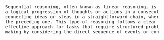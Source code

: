 <pre>
  Sequential reasoning, often known as linear reasoning, is a cognitive process characterized by 
  a logical progression of thoughts or actions in a consecutive and orderly manner. It involves 
  connecting ideas or steps in a straightforward chain, where each subsequent element builds upon 
  the preceding one. This type of reasoning follows a clear and predictable path, making it an 
  effective approach for tasks that require structured problem-solving, task execution, or decision-
  making by considering the direct sequence of events or concepts.
</pre>
